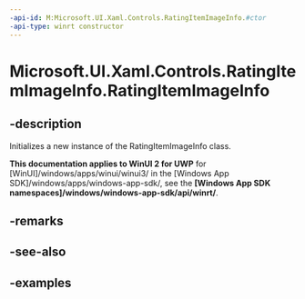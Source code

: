 ```yaml
---
-api-id: M:Microsoft.UI.Xaml.Controls.RatingItemImageInfo.#ctor
-api-type: winrt constructor
---
```

<!-- Method syntax.
public RatingItemImageInfo.RatingItemImageInfo()
-->

# Microsoft.UI.Xaml.Controls.RatingItemImageInfo.RatingItemImageInfo


## -description

Initializes a new instance of the RatingItemImageInfo class.


**This documentation applies to WinUI 2 for UWP** for [WinUI]/windows/apps/winui/winui3/ in the [Windows App SDK]/windows/apps/windows-app-sdk/, see the **[Windows App SDK namespaces]/windows/windows-app-sdk/api/winrt/**.

## -remarks


## -see-also


## -examples


